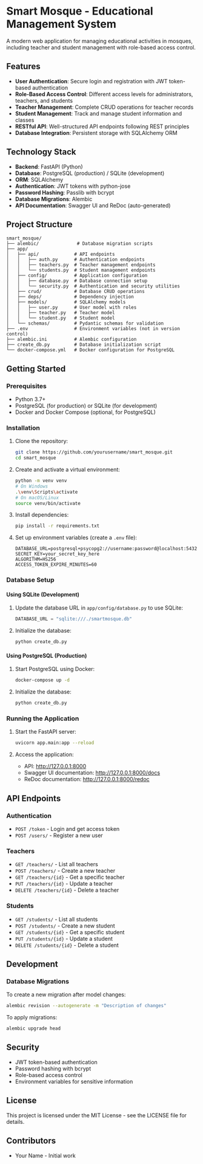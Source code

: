 # Smart Mosque - Educational Management System

A modern web application for managing educational activities in mosques, including teacher and student management with role-based access control.

## Features

- **User Authentication**: Secure login and registration with JWT token-based authentication
- **Role-Based Access Control**: Different access levels for administrators, teachers, and students
- **Teacher Management**: Complete CRUD operations for teacher records
- **Student Management**: Track and manage student information and classes
- **RESTful API**: Well-structured API endpoints following REST principles
- **Database Integration**: Persistent storage with SQLAlchemy ORM

## Technology Stack

- **Backend**: FastAPI (Python)
- **Database**: PostgreSQL (production) / SQLite (development)
- **ORM**: SQLAlchemy
- **Authentication**: JWT tokens with python-jose
- **Password Hashing**: Passlib with bcrypt
- **Database Migrations**: Alembic
- **API Documentation**: Swagger UI and ReDoc (auto-generated)

## Project Structure

```
smart_mosque/
├── alembic/              # Database migration scripts
├── app/
│   ├── api/             # API endpoints
│   │   ├── auth.py      # Authentication endpoints
│   │   ├── teachers.py  # Teacher management endpoints
│   │   └── students.py  # Student management endpoints
│   ├── config/          # Application configuration
│   │   ├── database.py  # Database connection setup
│   │   └── security.py  # Authentication and security utilities
│   ├── crud/            # Database CRUD operations
│   ├── deps/            # Dependency injection
│   ├── models/          # SQLAlchemy models
│   │   ├── user.py      # User model with roles
│   │   ├── teacher.py   # Teacher model
│   │   └── student.py   # Student model
│   └── schemas/         # Pydantic schemas for validation
├── .env                 # Environment variables (not in version control)
├── alembic.ini          # Alembic configuration
├── create_db.py         # Database initialization script
└── docker-compose.yml   # Docker configuration for PostgreSQL
```

## Getting Started

### Prerequisites

- Python 3.7+
- PostgreSQL (for production) or SQLite (for development)
- Docker and Docker Compose (optional, for PostgreSQL)

### Installation

1. Clone the repository:
   ```bash
   git clone https://github.com/yourusername/smart_mosque.git
   cd smart_mosque
   ```

2. Create and activate a virtual environment:
   ```bash
   python -m venv venv
   # On Windows
   .\venv\Scripts\activate
   # On macOS/Linux
   source venv/bin/activate
   ```

3. Install dependencies:
   ```bash
   pip install -r requirements.txt
   ```

4. Set up environment variables (create a `.env` file):
   ```
   DATABASE_URL=postgresql+psycopg2://username:password@localhost:5432/smart_mosque
   SECRET_KEY=your_secret_key_here
   ALGORITHM=HS256
   ACCESS_TOKEN_EXPIRE_MINUTES=60
   ```

### Database Setup

#### Using SQLite (Development)

1. Update the database URL in `app/config/database.py` to use SQLite:
   ```python
   DATABASE_URL = "sqlite:///./smartmosque.db"
   ```

2. Initialize the database:
   ```bash
   python create_db.py
   ```

#### Using PostgreSQL (Production)

1. Start PostgreSQL using Docker:
   ```bash
   docker-compose up -d
   ```

2. Initialize the database:
   ```bash
   python create_db.py
   ```

### Running the Application

1. Start the FastAPI server:
   ```bash
   uvicorn app.main:app --reload
   ```

2. Access the application:
   - API: http://127.0.0.1:8000
   - Swagger UI documentation: http://127.0.0.1:8000/docs
   - ReDoc documentation: http://127.0.0.1:8000/redoc

## API Endpoints

### Authentication

- `POST /token` - Login and get access token
- `POST /users/` - Register a new user

### Teachers

- `GET /teachers/` - List all teachers
- `POST /teachers/` - Create a new teacher
- `GET /teachers/{id}` - Get a specific teacher
- `PUT /teachers/{id}` - Update a teacher
- `DELETE /teachers/{id}` - Delete a teacher

### Students

- `GET /students/` - List all students
- `POST /students/` - Create a new student
- `GET /students/{id}` - Get a specific student
- `PUT /students/{id}` - Update a student
- `DELETE /students/{id}` - Delete a student

## Development

### Database Migrations

To create a new migration after model changes:

```bash
alembic revision --autogenerate -m "Description of changes"
```

To apply migrations:

```bash
alembic upgrade head
```

## Security

- JWT token-based authentication
- Password hashing with bcrypt
- Role-based access control
- Environment variables for sensitive information

## License

This project is licensed under the MIT License - see the LICENSE file for details.

## Contributors

- Your Name - Initial work
